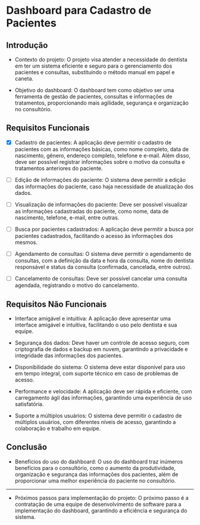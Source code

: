 # Dashboard para Cadastro de Pacientes

## Introdução

- Contexto do projeto: O projeto visa atender a necessidade do dentista em ter um sistema eficiente e seguro para o gerenciamento dos pacientes e consultas, substituindo o método manual em papel e caneta.
  
- Objetivo do dashboard: O dashboard tem como objetivo ser uma ferramenta de gestão de pacientes, consultas e informações de tratamentos, proporcionando mais agilidade, segurança e organização no consultório.

## Requisitos Funcionais

- [x] Cadastro de pacientes: A aplicação deve permitir o cadastro de pacientes com as informações básicas, como nome completo, data de nascimento, gênero, endereço completo, telefone e e-mail. Além disso, deve ser possível registrar informações sobre o motivo da consulta e tratamentos anteriores do paciente.

- [ ] Edição de informações do paciente: O sistema deve permitir a edição das informações do paciente, caso haja necessidade de atualização dos dados.

- [ ] Visualização de informações do paciente: Deve ser possível visualizar as informações cadastradas do paciente, como nome, data de nascimento, telefone, e-mail, entre outras.

- [ ] Busca por pacientes cadastrados: A aplicação deve permitir a busca por pacientes cadastrados, facilitando o acesso às informações dos mesmos.
  
- [ ] Agendamento de consultas: O sistema deve permitir o agendamento de consultas, com a definição da data e hora da consulta, nome do dentista responsável e status da consulta (confirmada, cancelada, entre outros).
  
- [ ] Cancelamento de consultas: Deve ser possível cancelar uma consulta agendada, registrando o motivo do cancelamento.

## Requisitos Não Funcionais

- Interface amigável e intuitiva: A aplicação deve apresentar uma interface amigável e intuitiva, facilitando o uso pelo dentista e sua equipe.
  
- Segurança dos dados: Deve haver um controle de acesso seguro, com criptografia de dados e backup em nuvem, garantindo a privacidade e integridade das informações dos pacientes.

- Disponibilidade do sistema: O sistema deve estar disponível para uso em tempo integral, com suporte técnico em caso de problemas de acesso.

- Performance e velocidade: A aplicação deve ser rápida e eficiente, com carregamento ágil das informações, garantindo uma experiência de uso satisfatória.

- Suporte a múltiplos usuários: O sistema deve permitir o cadastro de múltiplos usuários, com diferentes níveis de acesso, garantindo a colaboração e trabalho em equipe.

## Conclusão

- Benefícios do uso do dashboard: O uso do dashboard traz inúmeros benefícios para o consultório, como o aumento da produtividade, organização e segurança das informações dos pacientes, além de proporcionar uma melhor experiência do paciente no consultório.
****
- Próximos passos para implementação do projeto: O próximo passo é a contratação de uma equipe de desenvolvimento de software para a implementação do dashboard, garantindo a eficiência e segurança do sistema.
